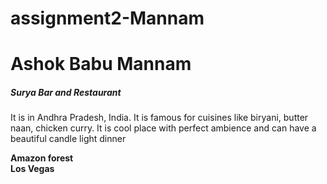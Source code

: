 # assignment2-Mannam
<!Doctype html>
<html>
<body>
<h1>Ashok Babu Mannam</h1>
<h5>Surya Bar and Restaurant</h5>
<p>It is in Andhra Pradesh, India. It is famous for cuisines like biryani, butter naan, chicken curry. It is cool place with perfect ambience and can have a beautiful candle light dinner</p>
<b>Amazon forest</b>
<br><b>Los Vegas</b></br>

